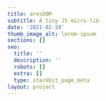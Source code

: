 ```yaml
---
title: aresDOM
subtitle: A tiny JS micro-lib
date: '2021-02-24'
thumb_image_alt: lorem-ipsum
sections: []
seo:
  title: ''
  description: ''
  robots: []
  extra: []
  type: stackbit_page_meta
layout: project
---
```

